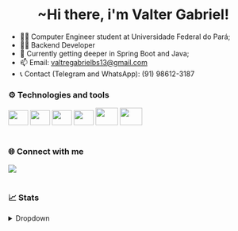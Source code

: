 <h1 align="center">~Hi there, i'm Valter Gabriel!</h1>

- 🧑‍🎓 Computer Engineer student at Universidade Federal do Pará; 
- 👨‍💻 Backend Developer
- 📝 Currently getting deeper in Spring Boot and Java;
- 📫 Email: valtregabrielbs13@gmail.com
- 📞 Contact (Telegram and WhatsApp): (91) 98612-3187

### ⚙️ Technologies and tools
 <div style="display: inline_block">
      <img alling="center" height="30" width="40" src="https://cdn.jsdelivr.net/gh/devicons/devicon/icons/java/java-original.svg" />
    <img alling="center" height="30" width="40" src="https://cdn.jsdelivr.net/gh/devicons/devicon/icons/spring/spring-original.svg" />
    <img alling="center" height="30" width="40" src="https://cdn.jsdelivr.net/gh/devicons/devicon/icons/kotlin/kotlin-original.svg" />
    <img alling="center" height="30" width="40" src="https://cdn.jsdelivr.net/gh/devicons/devicon/icons/android/android-original.svg" />
    <img alling="center" height="35" width="45" src="https://cdn.jsdelivr.net/gh/devicons/devicon/icons/postgresql/postgresql-plain.svg" />
   <img alling="center" height="35" width="45" src="https://cdn.jsdelivr.net/gh/devicons/devicon/icons/mysql/mysql-plain.svg" />
</div>
<br>

### 🌐 Connect with me
<div>
  <a href="https://www.linkedin.com/in/valter-gabriel/" target="_blank"><img src="https://img.shields.io/badge/-LinkedIn-%230077B5?style=for-the-badge&logo=linkedin&logoColor=white" target="_blank"></a>
</div>
<br>


### 📈 Stats
<details>
  <summary>Dropdown</summary>
 
  ![](http://github-profile-summary-cards.vercel.app/api/cards/profile-details?username=ValterGabriell&theme=tokyonight) 
  ![](http://github-profile-summary-cards.vercel.app/api/cards/repos-per-language?username=ValterGabriell&theme=tokyonight) ![](http://github-profile-summary-cards.vercel.app/api/cards/productive-time?username=JoonMarion&theme=tokyonight&utcOffset=8) 
 
</details>

